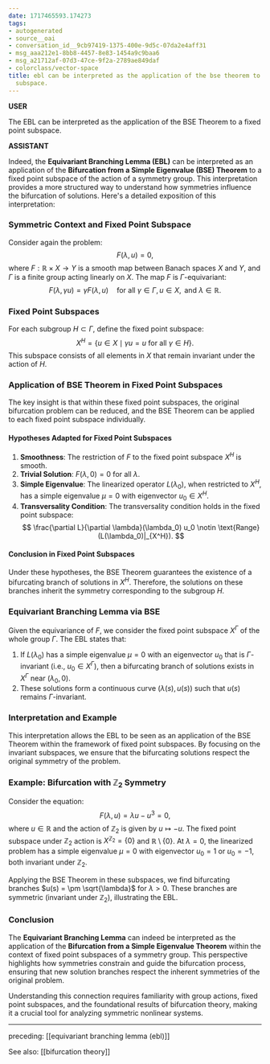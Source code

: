 ```yaml
---
date: 1717465593.174273
tags:
- autogenerated
- source__oai
- conversation_id__9cb97419-1375-400e-9d5c-07da2e4aff31
- msg_aaa212e1-8bb8-4457-8e83-1454a9c9baa6
- msg_a21712af-07d3-47ce-9f2a-2789ae849daf
- colorclass/vector-space
title: ebl can be interpreted as the application of the bse theorem to a fixed point
  subspace.
---
```


**USER**

The EBL can be interpreted as the application of the BSE Theorem to a fixed point subspace.


**ASSISTANT**

Indeed, the **Equivariant Branching Lemma (EBL)** can be interpreted as an application of the **Bifurcation from a Simple Eigenvalue (BSE) Theorem** to a fixed point subspace of the action of a symmetry group. This interpretation provides a more structured way to understand how symmetries influence the bifurcation of solutions. Here's a detailed exposition of this interpretation:

### Symmetric Context and Fixed Point Subspace

Consider again the problem:
$$ F(\lambda, u) = 0, $$
where $F: \mathbb{R} \times X \rightarrow Y$ is a smooth map between Banach spaces $X$ and $Y$, and $\Gamma$ is a finite group acting linearly on $X$. The map $F$ is $\Gamma$-equivariant:
$$ F(\lambda, \gamma u) = \gamma F(\lambda, u) \quad \text{for all } \gamma \in \Gamma, \, u \in X, \text{ and } \lambda \in \mathbb{R}. $$

### Fixed Point Subspaces

For each subgroup $H \subset \Gamma$, define the fixed point subspace:
$$ X^H = \{ u \in X \mid \gamma u = u \text{ for all } \gamma \in H \}. $$
This subspace consists of all elements in $X$ that remain invariant under the action of $H$.

### Application of BSE Theorem in Fixed Point Subspaces

The key insight is that within these fixed point subspaces, the original bifurcation problem can be reduced, and the BSE Theorem can be applied to each fixed point subspace individually.

#### Hypotheses Adapted for Fixed Point Subspaces

1. **Smoothness**: The restriction of $F$ to the fixed point subspace $X^H$ is smooth.
2. **Trivial Solution**: $F(\lambda, 0) = 0$ for all $\lambda$.
3. **Simple Eigenvalue**: The linearized operator $L(\lambda_0)$, when restricted to $X^H$, has a simple eigenvalue $\mu = 0$ with eigenvector $u_0 \in X^H$.
4. **Transversality Condition**: The transversality condition holds in the fixed point subspace:
   $$ \frac{\partial L}{\partial \lambda}(\lambda_0) u_0 \notin \text{Range}(L(\lambda_0)|_{X^H}). $$

#### Conclusion in Fixed Point Subspaces

Under these hypotheses, the BSE Theorem guarantees the existence of a bifurcating branch of solutions in $X^H$. Therefore, the solutions on these branches inherit the symmetry corresponding to the subgroup $H$.

### Equivariant Branching Lemma via BSE

Given the equivariance of $F$, we consider the fixed point subspace $X^\Gamma$ of the whole group $\Gamma$. The EBL states that:

1. If $L(\lambda_0)$ has a simple eigenvalue $\mu = 0$ with an eigenvector $u_0$ that is $\Gamma$-invariant (i.e., $u_0 \in X^\Gamma$), then a bifurcating branch of solutions exists in $X^\Gamma$ near $(\lambda_0, 0)$.
2. These solutions form a continuous curve $(\lambda(s), u(s))$ such that $u(s)$ remains $\Gamma$-invariant.

### Interpretation and Example

This interpretation allows the EBL to be seen as an application of the BSE Theorem within the framework of fixed point subspaces. By focusing on the invariant subspaces, we ensure that the bifurcating solutions respect the original symmetry of the problem.

### Example: Bifurcation with $\mathbb{Z}_2$ Symmetry

Consider the equation:
$$ F(\lambda, u) = \lambda u - u^3 = 0, $$
where $u \in \mathbb{R}$ and the action of $\mathbb{Z}_2$ is given by $u \mapsto -u$. The fixed point subspace under $\mathbb{Z}_2$ action is $X^{\mathbb{Z}_2} = \{0\}$ and $\mathbb{R} \setminus \{0\}$. At $\lambda = 0$, the linearized problem has a simple eigenvalue $\mu = 0$ with eigenvector $u_0 = 1$ or $u_0 = -1$, both invariant under $\mathbb{Z}_2$.

Applying the BSE Theorem in these subspaces, we find bifurcating branches $u(s) = \pm \sqrt{\lambda}$ for $\lambda > 0$. These branches are symmetric (invariant under $\mathbb{Z}_2$), illustrating the EBL.

### Conclusion

The **Equivariant Branching Lemma** can indeed be interpreted as the application of the **Bifurcation from a Simple Eigenvalue Theorem** within the context of fixed point subspaces of a symmetry group. This perspective highlights how symmetries constrain and guide the bifurcation process, ensuring that new solution branches respect the inherent symmetries of the original problem.

Understanding this connection requires familiarity with group actions, fixed point subspaces, and the foundational results of bifurcation theory, making it a crucial tool for analyzing symmetric nonlinear systems.


---

preceding: [[equivariant branching lemma (ebl)]]

See also: [[bifurcation theory]]